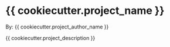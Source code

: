 
# {{ cookiecutter.project_name }}

By: {{ cookiecutter.project_author_name }}

{{ cookiecutter.project_description }}